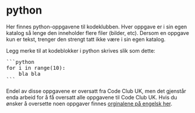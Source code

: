 # python
Her finnes python-oppgavene til kodeklubben. Hver oppgave er i sin egen katalog
så lenge den inneholder flere filer (bilder, etc). Dersom en oppgave kun er
tekst, trenger den strengt tatt ikke være i sin egen katalog.

Legg merke til at kodeblokker i python skrives slik som dette:

<pre>
```python
for i in range(10):
    bla bla
```
</pre>

Endel av disse oppgavene er oversatt fra Code Club UK, men det gjenstår enda
arbeid for å få oversatt alle oppgavene til Code Club UK. Hvis du ønsker å
oversette noen oppgaver finnes 
[orginalene på engelsk her](https://github.com/CodeClub/python-curriculum/tree/master/en-GB/lessons).
